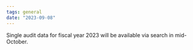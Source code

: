 ```yaml
---
tags: general
date: "2023-09-08"
---
```

Single audit data for  fiscal year 2023 will be available via search in mid-October.